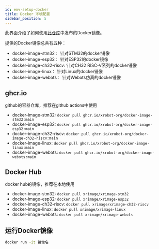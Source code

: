 ```yaml
---
id: env-setup-docker
title: Docker 环境配置
sidebar_position: 5
---
```


此界面介绍了如何使用[此仓库](https://github.com/xrobot-org/Docker-Image)中发布的Docker镜像。

提供的Docker镜像总共有五种：

* docker-image-stm32： 针对STM32的docker镜像
* docker-image-esp32： 针对ESP32的docker镜像
* docker-image-ch32-riscv: 针对CH32 RISC-V系列的docker镜像
* docker-image-linux： 针对Linux的docker镜像
* docker-image-webots： 针对Webots仿真的docker镜像

## ghcr.io

github的容器仓库，推荐在github actions中使用

* docker-image-stm32: `docker pull ghcr.io/xrobot-org/docker-image-stm32:main`
* docker-image-esp32: `docker pull ghcr.io/xrobot-org/docker-image-esp32:main`
* docker-image-ch32-riscv: `docker pull ghcr.io/xrobot-org/docker-image-ch32-riscv:main`
* docker-image-linux: `docker pull ghcr.io/xrobot-org/docker-image-linux:main`
* docker-image-webots: `docker pull ghcr.io/xrobot-org/docker-image-webots:main`

## Docker Hub

docker hub的镜像，推荐在本地使用

* docker-image-stm32: `docker pull xrimage/xrimage-stm32`
* docker-image-esp32: `docker pull xrimage/xrimage-esp32`
* docker-image-ch32-riscv: `docker pull xrimage/xrimage-ch32-riscv`
* docker-image-linux: `docker pull xrimage/xrimage-linux`
* docker-image-webots: `docker pull xrimage/xrimage-webots`

## 运行Docker镜像

```bash
docker run -it 镜像名
```
